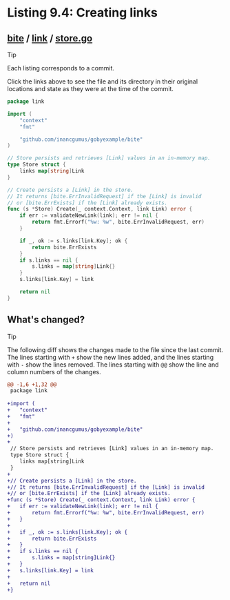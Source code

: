 # Listing 9.4: Creating links

## [bite](https://github.com/inancgumus/gobyexample/blob/d12566bbc2ba832b849589590c84efcf3599d2f4/bite) / [link](https://github.com/inancgumus/gobyexample/blob/d12566bbc2ba832b849589590c84efcf3599d2f4/bite/link) / [store.go](https://github.com/inancgumus/gobyexample/blob/d12566bbc2ba832b849589590c84efcf3599d2f4/bite/link/store.go)

> [!TIP]
> Each listing corresponds to a commit.
>
> Click the links above to see the file and its directory in their original locations and state as they were at the time of the commit.

```go
package link

import (
	"context"
	"fmt"

	"github.com/inancgumus/gobyexample/bite"
)

// Store persists and retrieves [Link] values in an in-memory map.
type Store struct {
	links map[string]Link
}

// Create persists a [Link] in the store.
// It returns [bite.ErrInvalidRequest] if the [Link] is invalid
// or [bite.ErrExists] if the [Link] already exists.
func (s *Store) Create(_ context.Context, link Link) error {
	if err := validateNewLink(link); err != nil {
		return fmt.Errorf("%w: %w", bite.ErrInvalidRequest, err)
	}

	if _, ok := s.links[link.Key]; ok {
		return bite.ErrExists
	}
	if s.links == nil {
		s.links = map[string]Link{}
	}
	s.links[link.Key] = link

	return nil
}
```

## What's changed?

> [!TIP]
> The following diff shows the changes made to the file since the last commit.
> The lines starting with `+` show the new lines added, and the lines starting with `-` show the lines removed.
> The lines starting with `@@` show the line and column numbers of the changes.

```diff
@@ -1,6 +1,32 @@
 package link
 
+import (
+	"context"
+	"fmt"
+
+	"github.com/inancgumus/gobyexample/bite"
+)
+
 // Store persists and retrieves [Link] values in an in-memory map.
 type Store struct {
 	links map[string]Link
 }
+
+// Create persists a [Link] in the store.
+// It returns [bite.ErrInvalidRequest] if the [Link] is invalid
+// or [bite.ErrExists] if the [Link] already exists.
+func (s *Store) Create(_ context.Context, link Link) error {
+	if err := validateNewLink(link); err != nil {
+		return fmt.Errorf("%w: %w", bite.ErrInvalidRequest, err)
+	}
+
+	if _, ok := s.links[link.Key]; ok {
+		return bite.ErrExists
+	}
+	if s.links == nil {
+		s.links = map[string]Link{}
+	}
+	s.links[link.Key] = link
+
+	return nil
+}
```

